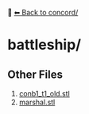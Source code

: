 📁 [⬅ Back to concord/](../README.md)

# battleship/


## Other Files
1. [conb1_t1_old.stl](./conb1_t1_old.stl)
2. [marshal.stl](./marshal.stl)